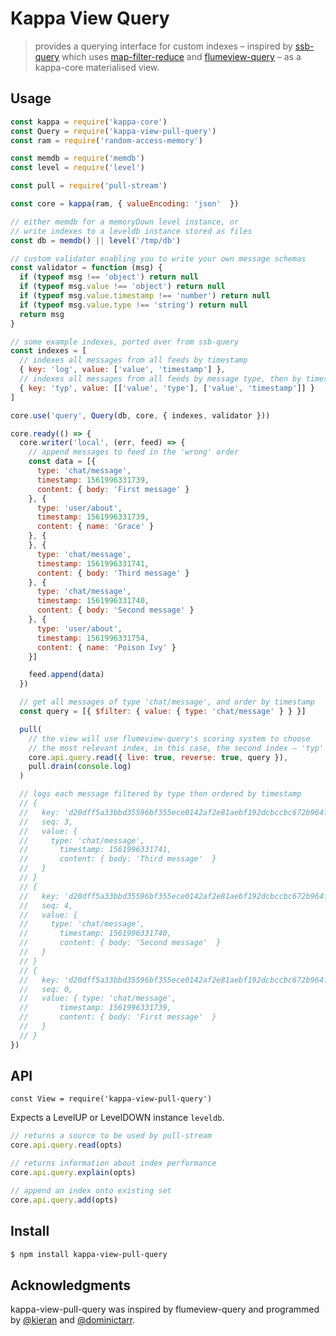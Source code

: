 # Kappa View Query

> provides a querying interface for custom indexes – inspired by [ssb-query](https://github.com/ssbc/ssb-query) which uses [map-filter-reduce](https://github.com/dominictarr/map-filter-reduce) and [flumeview-query](https://github.com/flumedb/flumeview-query) – as a kappa-core materialised view.

## Usage

```js
const kappa = require('kappa-core')
const Query = require('kappa-view-pull-query')
const ram = require('random-access-memory')

const memdb = require('memdb')
const level = require('level') 

const pull = require('pull-stream')

const core = kappa(ram, { valueEncoding: 'json'  })

// either memdb for a memoryDown level instance, or
// write indexes to a leveldb instance stored as files 
const db = memdb() || level('/tmp/db')

// custom validator enabling you to write your own message schemas
const validator = function (msg) {
  if (typeof msg !== 'object') return null
  if (typeof msg.value !== 'object') return null
  if (typeof msg.value.timestamp !== 'number') return null
  if (typeof msg.value.type !== 'string') return null
  return msg
}

// some example indexes, ported over from ssb-query
const indexes = [
  // indexes all messages from all feeds by timestamp 
  { key: 'log', value: ['value', 'timestamp'] },
  // indexes all messages from all feeds by message type, then by timestamp 
  { key: 'typ', value: [['value', 'type'], ['value', 'timestamp']] }
] 

core.use('query', Query(db, core, { indexes, validator })) 

core.ready(() => {
  core.writer('local', (err, feed) => {
    // append messages to feed in the 'wrong' order
    const data = [{
      type: 'chat/message',
      timestamp: 1561996331739,
      content: { body: 'First message' } 
    }, {
      type: 'user/about',
      timestamp: 1561996331739,
      content: { name: 'Grace' }
    }, {
    }, {
      type: 'chat/message',
      timestamp: 1561996331741,
      content: { body: 'Third message' } 
    }, {
      type: 'chat/message',
      timestamp: 1561996331740,
      content: { body: 'Second message' } 
    }, {
      type: 'user/about',
      timestamp: 1561996331754,
      content: { name: 'Poison Ivy' }
    }]

    feed.append(data)
  })

  // get all messages of type 'chat/message', and order by timestamp
  const query = [{ $filter: { value: { type: 'chat/message' } } }]

  pull(
    // the view will use flumeview-query's scoring system to choose 
    // the most relevant index, in this case, the second index – 'typ'
    core.api.query.read({ live: true, reverse: true, query }),
    pull.drain(console.log)
  )

  // logs each message filtered by type then ordered by timestamp 
  // {
  //   key: 'd20dff5a33bbd35596bf355ece0142af2e81aebf192dcbccbc672b964fb374d7',
  //   seq: 3,
  //   value: {
  //     type: 'chat/message',
  //       timestamp: 1561996331741,
  //       content: { body: 'Third message'  }
  //   }
  // }
  // {
  //   key: 'd20dff5a33bbd35596bf355ece0142af2e81aebf192dcbccbc672b964fb374d7',
  //   seq: 4,
  //   value: {
  //     type: 'chat/message',
  //       timestamp: 1561996331740,
  //       content: { body: 'Second message'  }
  //   }
  // }
  // {
  //   key: 'd20dff5a33bbd35596bf355ece0142af2e81aebf192dcbccbc672b964fb374d7',
  //   seq: 0,
  //   value: { type: 'chat/message',
  //       timestamp: 1561996331739,
  //       content: { body: 'First message'  }
  //   }
  // }
})
```

## API

```
const View = require('kappa-view-pull-query')
```

Expects a LevelUP or LevelDOWN instance `leveldb`.

```js
// returns a source to be used by pull-stream
core.api.query.read(opts)

// returns information about index performance
core.api.query.explain(opts)

// append an index onto existing set
core.api.query.add(opts)
```

## Install

```bash
$ npm install kappa-view-pull-query
```

## Acknowledgments
kappa-view-pull-query was inspired by flumeview-query and programmed by [@kieran](https://github.com/KGibb8/) and [@dominictarr](https://github.com/dominictarr).
